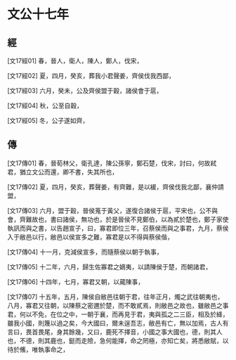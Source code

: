 # 文公十七年

## 經 <a name="06Wen17Jing"></a>

<a name="06Wen17Jing01">[文17經01]</a> 春，晉人，衛人，陳人，鄭人，伐宋，

<a name="06Wen17Jing02">[文17經02]</a> 夏，四月，癸亥，葬我小君聲姜，齊侯伐我西鄙，

<a name="06Wen17Jing03">[文17經03]</a> 六月，癸未，公及齊侯盟于穀，諸侯會于扈，

<a name="06Wen17Jing04">[文17經04]</a> 秋，公至自穀，

<a name="06Wen17Jing05">[文17經05]</a> 冬，公子遂如齊，

## 傳 <a name="06Wen17Zhuan"></a>

<a name="06Wen17Zhuan01">[文17傳01]</a> 春，晉荀林父，衛孔達，陳公孫寧，鄭石楚，伐宋，討曰，何故弒君，猶立文公而還，卿不書，失其所也，

<a name="06Wen17Zhuan02">[文17傳02]</a> 夏，四月，癸亥，葬聲姜，有齊難，是以緩，齊侯伐我北鄙，襄仲請盟，

<a name="06Wen17Zhuan03">[文17傳03]</a> 六月，盟于穀，晉侯蒐于黃父，遂復合諸侯于扈，平宋也，公不與會，齊難故也，書曰諸侯，無功也，於是晉侯不見鄭伯，以為貳於楚也，鄭子家使執訊而與之書，以告趙宣子，曰，寡君即位三年，召蔡侯而與之事君，九月，蔡侯入于敝邑以行，敝邑以侯宣多之難，寡君是以不得與蔡侯偕，

<a name="06Wen17Zhuan04">[文17傳04]</a> 十一月，克減侯宣多，而隨蔡侯以朝于執事，

<a name="06Wen17Zhuan05">[文17傳05]</a> 十二年，六月，歸生佐寡君之嫡夷，以請陳侯于楚，而朝諸君，

<a name="06Wen17Zhuan06">[文17傳06]</a> 十四年，七月，寡君又朝，以蕆陳事，

<a name="06Wen17Zhuan07">[文17傳07]</a> 十五年，五月，陳侯自敝邑往朝于君，往年正月，燭之武往朝夷也，八月，寡君又往朝，以陳蔡之密邇於楚，而不敢貳焉，則敝邑之故也，雖敝邑之事君，何以不免，在位之中，一朝于襄，而再見于君，夷與孤之二三臣，相及於絳，雖我小國，則篾以過之矣，今大國曰，爾未逞吾志，敝邑有亡，無以加焉，古人有言曰，畏首畏尾，身其餘幾，又曰，鹿死不擇音，小國之事大國也，德，則其人也，不德，則其鹿也，鋌而走險，急何能擇，命之罔極，亦知亡矣，將悉敝賦，以待於鯈，唯執事命之，

